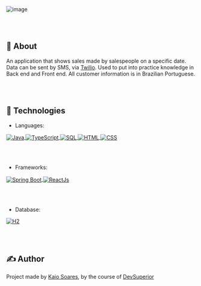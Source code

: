![image](https://user-images.githubusercontent.com/105795580/193711523-fcb7e2d6-e24e-4213-9540-11d31be486e8.png)

<br><br>
## 🎯 About
An application that shows sales made by salespeople on a specific date. Data can be sent by SMS, via [Twilio](https://www.twilio.com/). Used to put into practice knowledge in Back end and Front end. All customer information is in Brazilian Portuguese.

<br><br>
## 🚀 Technologies
- Languages:

<a href="https://www.java.com/" target="_blank">
  <img align="center" src="https://img.shields.io/badge/Java-ED8B00?style=flat&logo=java&logoColor=white" alt="Java"/>
</a>

<a href="https://www.typescriptlang.org/" target="_blank">
  <img align="center" src="https://img.shields.io/badge/-TypeScript-05122A?style=flat&logo=TypeScript" alt="TypeScript"/>
</a>

<a href="https://www.w3schools.com/sql/sql_intro.asp" target="_blank">
  <img align="center" src="https://img.shields.io/badge/-SQL-05122A?style=flat&logo=SQL" alt="SQL"/>
</a>

<a href="https://www.w3schools.com/html/" target="_blank">
  <img align="center" src="https://img.shields.io/badge/-HTML-05122A?style=flat&logo=HTML5" alt="HTML"/>
</a>

<a href="https://www.w3schools.com/css/" target="_blank">
  <img align="center" src="https://img.shields.io/badge/-CSS-05122A?style=flat&logo=CSS3&logoColor=1572B6" alt="CSS"/>
</a>

<br><br>
- Frameworks:
<a href="https://spring.io/projects/spring-boot" target="_blank">
  <img align="center" src="https://img.shields.io/badge/-Spring-05122A?style=flat&logo=Spring" alt="Spring Boot"/>
</a>

<a href="https://reactjs.org/" target="_blank">
  <img align="center" src="https://img.shields.io/badge/-React-05122A?style=flat&logo=react" alt="ReactJs"/>
</a>

<br><br>
- Database:
<a href="https://www.h2database.com/html/main.html" target="_blank">
  <img align="center" src="https://img.shields.io/badge/-H2-05122A?style=flat&logo=H2" alt="H2"/>
</a>

<br><br>
## ✍️ Author
Project made by [Kaio Soares](https://github.com/kaiossoares), by the course of [DevSuperior](https://github.com/devsuperior/sds-dsmeta)
